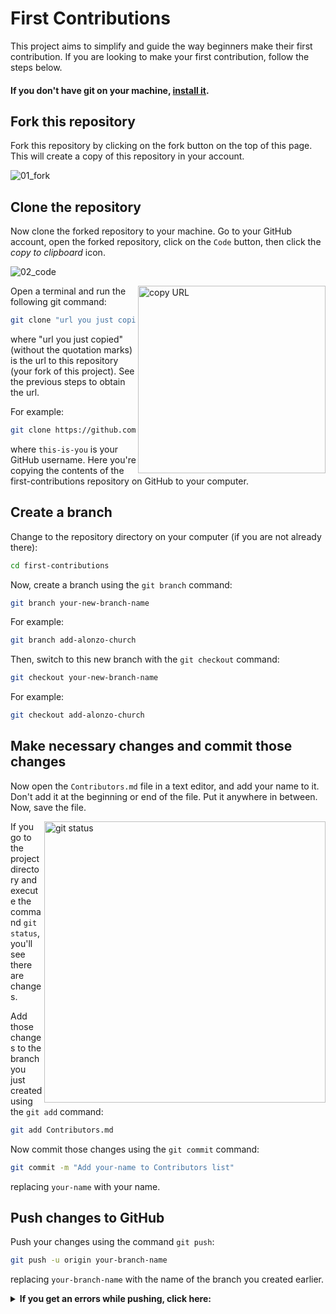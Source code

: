 # First Contributions

This project aims to simplify and guide the way beginners make their first contribution. If you are looking to make your first contribution, follow the steps below.

#### If you don't have git on your machine, [install it](https://docs.github.com/en/get-started/quickstart/set-up-git).
## Fork this repository

Fork this repository by clicking on the fork button on the top of this page.
This will create a copy of this repository in your account.

![01_fork](https://github.com/user-attachments/assets/786e150a-98c7-489d-a2db-57f55a688b8f)

## Clone the repository
Now clone the forked repository to your machine. Go to your GitHub account, open the forked repository, click on the `Code` button, then click the _copy to clipboard_ icon.

![02_code](https://github.com/user-attachments/assets/dfbdb862-b9b2-464c-baa8-eb86f55b8410)

<img align="right" width="300" src="https://github.com/user-attachments/assets/d335f2f8-39b6-4aa9-8fe4-293c41299e95" alt="copy URL" />

Open a terminal and run the following git command:

```bash
git clone "url you just copied"
```

where "url you just copied" (without the quotation marks) is the url to this repository (your fork of this project). See the previous steps to obtain the url.

<!--img align="right" width="300" src="https://firstcontributions.github.io/assets/Readme/copy-to-clipboard.png" alt="copy URL to clipboard" /-->

For example:

```bash
git clone https://github.com/this-is-you/first-contributions.git
```

where `this-is-you` is your GitHub username. Here you're copying the contents of the first-contributions repository on GitHub to your computer.

## Create a branch

Change to the repository directory on your computer (if you are not already there):

```bash
cd first-contributions
```

Now, create a branch using the `git branch` command:

```bash
git branch your-new-branch-name
```

For example:

```bash
git branch add-alonzo-church
```

Then, switch to this new branch with the `git checkout` command:

```bash
git checkout your-new-branch-name
```

For example:

```bash
git checkout add-alonzo-church
```

## Make necessary changes and commit those changes

Now open the `Contributors.md` file in a text editor, and add your name to it. Don't add it at the beginning or end of the file. Put it anywhere in between. Now, save the file.

<img align="right" width="450" src="https://firstcontributions.github.io/assets/Readme/git-status.png" alt="git status" />

If you go to the project directory and execute the command `git status`, you'll see there are changes.

Add those changes to the branch you just created using the `git add` command:

```bash
git add Contributors.md
```

Now commit those changes using the `git commit` command:

```bash
git commit -m "Add your-name to Contributors list"
```

replacing `your-name` with your name.

## Push changes to GitHub

Push your changes using the command `git push`:

```bash
git push -u origin your-branch-name
```

replacing `your-branch-name` with the name of the branch you created earlier.

<details>
  <summary> <strong>If you get an errors while pushing, click here:</strong> </summary>
     
  If you get the below error:
  ```
  remote: Support for password authentication was removed on August 13, 2021. Please use a personal access token instead.
  remote: Please see https://github.blog/2020-12-15-token-authentication-requirements-for-git-operations/ for more information.
  fatal: Authentication failed for 'https://github.com/<your-username>/first-contributions.git/'
  ```
  
  Go to [GitHub's tutorial](https://docs.github.com/en/authentication/connecting-to-github-with-ssh/adding-a-new-ssh-key-to-your-github-account) on generating and configuring an SSH key to your account.

  If you try to push at this point, you'll still get prompted for username and password and get authentication error.
  To fix this, you'll need to change the remote address on your repo.
  Start by running `git remote -v` to check your remote address.
  
  If it looks anything like this:
  ```
  origin	https://github.com/your-username/your_repo.git (fetch)
  origin	https://github.com/your-username/your_repo.git (push)
  ```
  
  <img align="right" width="300" src="https://github.com/user-attachments/assets/02f8aabd-4d38-4cf3-87d6-0a56794855cd" alt="copy URL" />
  
  Then you will change it using this command:
  ```bash
  git remote set-url origin git@github.com:your-username/your_repo.git
  ```

  The exact url (after `origin`) can be obtained on your GitHub repo, similar to the steps taken when originally [cloning the repo](#clone-the-repository).
  Only difference is, once you have clicked on the `Code` button, you should switch to the `SSH` tab, and click the _copy to clipboard_ icon there.
</details>

